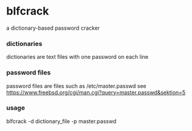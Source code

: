 # blfcrack
a dictionary-based password cracker

### dictionaries
dictionaries are text files with one password on each line

### password files
password files are files such as /etc/master.passwd 
see https://www.freebsd.org/cgi/man.cgi?query=master.passwd&sektion=5

### usage
blfcrack -d dictionary_file -p master.passwd


